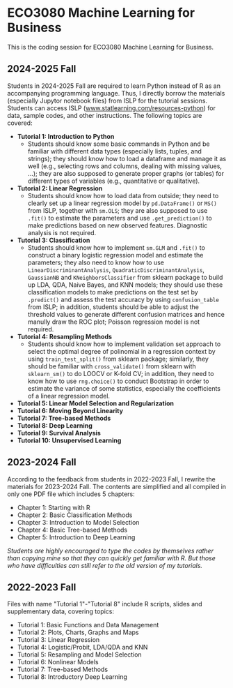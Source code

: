 # ECO3080 Machine Learning for Business
This is the coding session for ECO3080 Machine Learning for Business.

## 2024-2025 Fall
Students in 2024-2025 Fall are required to learn Python instead of R as an accompanying programming language. Thus, I directly borrow the materials (especially Jupytor notebook files) from ISLP for the tutorial sessions. Students can access ISLP (www.statlearning.com/resources-python) for data, sample codes, and other instructions. The following topics are covered:
* **Tutorial 1: Introduction to Python**
  * Students should know some basic commands in Python and be familiar with different data types (especially lists, tuples, and strings); they should know how to load a dataframe and manage it as well (e.g., selecting rows and columns, dealing with missing values, ...); they are also supposed to generate proper graphs (or tables) for different types of variables (e.g., quantitative or qualitative).
* **Tutorial 2: Linear Regression**
  * Students should know how to load data from outside; they need to clearly set up a linear regression model by `pd.DataFrame()` or `MS()` from ISLP, together with `sm.OLS`; they are also supposed to use `.fit()` to estimate the parameters and use `.get_prediction()` to make predictions based on new observed features. Diagnostic analysis is not required. 
* **Tutorial 3: Classification**
  * Students should know how to implement `sm.GLM` and `.fit()` to construct a binary logistic regression model and estimate the parameters; they also need to know how to use `LinearDiscriminantAnalysis`, `QuadraticDiscriminantAnalysis`, `GaussianNB` and `KNeighborsClassifier` from sklearn package to build up LDA, QDA, Naive Bayes, and KNN models; they should use these classification models to make predictions on the test set by `.predict()` and assess the test accuracy by using `confusion_table` from ISLP; in addition, students should be able to adjust the threshold values to generate different confusion matrices and hence manully draw the ROC plot; Poisson regression model is not required. 
* **Tutorial 4: Resampling Methods**
  * Students should know how to implement validation set approach to select the optimal degree of polinomial in a regression context by using `train_test_split()` from sklearn package; similarly, they should be familiar with `cross_validate()` from sklearn with `sklearn_sm()` to do LOOCV or K-fold CV; in addition, they need to know how to use `rng.choice()` to conduct Bootstrap in order to estimate the variance of some statistics, especially the coefficients of a linear regression model.      
* **Tutorial 5: Linear Model Selection and Regularization**
* **Tutorial 6: Moving Beyond Linearity**
* **Tutorial 7: Tree-based Methods**
* **Tutorial 8: Deep Learning**
* **Tutorial 9: Survival Analysis**
* **Tutorial 10: Unsupervised Learning**

## 2023-2024 Fall
According to the feedback from students in 2022-2023 Fall, I rewrite the materials for 2023-2024 Fall. The contents are simplified and all compiled in only one PDF file which includes 5 chapters:
* Chapter 1: Starting with R
* Chapter 2: Basic Classification Methods
* Chapter 3: Introduction to Model Selection
* Chapter 4: Basic Tree-based Methods
* Chapter 5: Introduction to Deep Learning

*Students are highly encouraged to type the codes by themselves rather than copying mine so that they can quickly get familiar with R. But those who have difficulties can still refer to the old version of my tutorials.* 

## 2022-2023 Fall
Files with name "Tutorial 1"-"Tutorial 8" include R scripts, slides and supplementary data, covering topics:
* Tutorial 1: Basic Functions and Data Management 
* Tutorial 2: Plots, Charts, Graphs and Maps
* Tutorial 3: Linear Regression
* Tutorial 4: Logistic/Probit, LDA/QDA and KNN 
* Tutorial 5: Resampling and Model Selection
* Tutorial 6: Nonlinear Models
* Tutorial 7: Tree-based Methods
* Tutorial 8: Introductory Deep Learning
